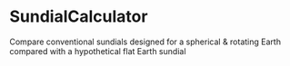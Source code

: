 # SundialCalculator
Compare conventional sundials designed for a spherical &amp; rotating Earth compared with a hypothetical flat Earth sundial
